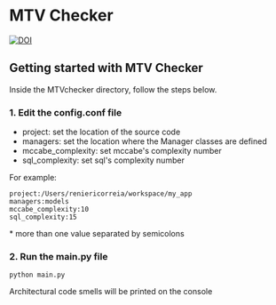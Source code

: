 # MTV Checker
[![DOI](https://zenodo.org/badge/116037508.svg)](https://zenodo.org/badge/latestdoi/116037508)

## Getting started with MTV Checker

Inside the MTVchecker directory, follow the steps below.

### 1. Edit the config.conf file

* project: set the location of the source code
* managers: set the location where the Manager classes are defined
* mccabe_complexity: set mccabe's complexity number
* sql_complexity: set sql's complexity number

For example:
```
project:/Users/reniericorreia/workspace/my_app
managers:models
mccabe_complexity:10
sql_complexity:15
```
\* more than one value separated by semicolons

### 2. Run the main.py file
```
python main.py
```
Architectural code smells will be printed on the console
